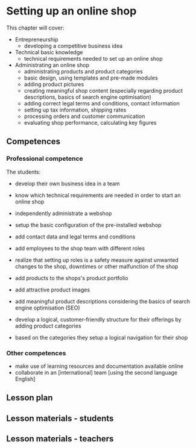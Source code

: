 # Setting up an online shop

This chapter will cover:

* Entrepreneurship
  * developing a competitive business idea
* Technical basic knowledge
  * technical requirements needed to set up an online shop
* Administrating an online shop
  * administrating products and product categories
  * basic design, using templates and pre-made modules
  * adding product pictures
  * creating meaningful shop content \(especially regarding product descriptions, basics of search engine optimisation\)
  * adding correct legal terms and conditions, contact information
  * setting up tax information, shipping rates
  * processing orders and customer communication
  * evaluating shop performance, calculating key figures

## Competences

### Professional competence

The students:

* develop their own business idea in a team

* know which technical requirements are needed in order to start an online shop

* independently administrate a webshop
* setup the basic configuration of the pre-installed webshop 
* add contact data and legal terms and conditions
* add employees to the shop team with different roles
* realize that setting up roles is a safety measure against unwanted changes to the shop, downtimes or other malfunction of the shop
* add products to the shops's product portfolio
* add attractive product images
* add meaningful product descriptions considering the basics of search engine optimisation \(SEO\)
* develop a logical, customer-friendly structure for their offerings by adding product categories
* based on the categories they setup a logical navigation for their shop

### Other competences

* make use of learning resources and documentation available online
* collaborate in an \[international\] team \[using the second language English\]

## Lesson plan

## Lesson materials - students

## Lesson materials - teachers




